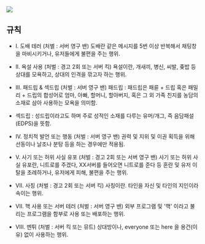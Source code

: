 <img src = "https://media.discordapp.net/attachments/934672827674673183/936217355133014016/25_20220127200155.png?width=720&height=338" href = "https://discord.com/invite/qHrPnScaCV">

## 규칙

- Ⅰ. 도배 테러 (처벌 : 서버 영구 밴)
도배란 같은 메시지를 5번 이상 반복해서 채팅창을 마비시키거나, 유저들에게 불편을 주는 행위.

- Ⅱ. 욕설 사용 (처벌 : 경고 2회 또는 서버 킥)
욕설이란, 개새끼, 병신, 씨발, 좆밥 등 상대를 모욕하고, 상대의 인격을 깎고자 하는 행위.

- Ⅲ. 패드립 & 섹드립 (처벌 : 서버 영구 밴)
패드립 : 패드립은 패륜 + 드립 혹은 패밀리 + 드립의 합성어로 엄마, 아빠, 할머니, 할아버지, 혹은 그 외 가족 친지를 농담의 소재로 삼아 사용하는 모욕을 의미함.

- 섹드립 : 성드립이라고도 하며 주로 성적인 소재를 다루는 유머/개그, 즉 음담패설(EDPS)을 뜻함.

- Ⅳ. 정치적 발언 또는 행동 (처벌 : 서버 영구 밴)
권력 및 지위 및 이권 획득을 위해 선동이나 날조나 분탕 등을 하는 경우에만 적용됨.

- Ⅴ. 사기 또는 허위 사실 유포 (처벌 : 경고 2회 또는 서버 영구 밴)
사기 또는 허위 사실 유포란, 니트로를 주겠다, XX서버를 들어오면 니트로를 준다 등 혼란 및 유저 이탈을 초례하거나, 유저에게 피해, 불편을 주는 행위.

- Ⅶ. 사칭 (처벌 : 경고 2회 또는 서버 킥)
사칭이란. 타인을 자신 및 타인의 지인이라 속이는 행위.

- VII. 핵 사용 또는 서버 테러 (처벌 : 서버 영구 밴)
외부 프로그램 및 '핵' 이라고 불리는 프로그램을 함부로 사용 또는 배포하는 행위.

- Ⅷ. 멘튀 (처벌 : 서버 킥 또는 뮤트)
상대방이나, everyone 또는 here 을 용건(이유) 없이 사용하는 행위.
